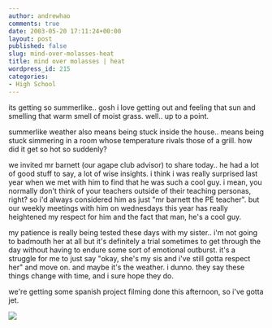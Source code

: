 ```yaml
---
author: andrewhao
comments: true
date: 2003-05-20 17:11:24+00:00
layout: post
published: false
slug: mind-over-molasses-heat
title: mind over molasses | heat
wordpress_id: 215
categories:
- High School
---
```


its getting so summerlike.. gosh i love getting out and feeling that sun and smelling that warm smell of moist grass. well.. up to a point.

summerlike weather also means being stuck inside the house.. means being stuck simmering in a room whose temperature rivals those of a grill. how did it get so hot so suddenly?

we invited mr barnett (our agape club advisor) to share today.. he had a lot of good stuff to say, a lot of wise insights. i think i was really surprised last year when we met with him to find that he was such a cool guy. i mean, you normally don't think of your teachers outside of their teaching personas, right? so i'd always considered him as just "mr barnett the PE teacher". but our weekly meetings with him on wednesdays this year has really heightened my respect for him and the fact that man, he's a cool guy.

my patience is really being tested these days with my sister.. i'm not going to badmouth her at all but it's definitely a trial sometimes to get through the day without having to endure some sort of emotional outburst. it's a struggle for me to just say "okay, she's my sis and i've still gotta respect her" and move on. and maybe it's the weather. i dunno. they say these things change with time, and i sure hope they do.

we're getting some spanish project filming done this afternoon, so i've gotta jet.

![](http://images.ucomics.com/comics/ad/2003/ad030512.gif)

